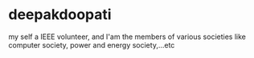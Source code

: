 # deepakdoopati
my self a IEEE volunteer, and I'am the members of various societies like computer society, power and energy society,...etc  
